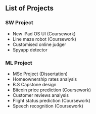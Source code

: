 ## List of Projects

### SW Project
- New iPad OS UI (Coursework)
- Line maze robot (Coursework)
- Customised online judger
- Spyapp detector
  
### ML Project
- MSc Project (Dissertation)
- Homeownership rates analysis
- B.S Capstone design
- Bitcoin price prediction (Coursework)
- Customer reviews analysis
- Flight status prediction (Coursework)
- Speech recognition (Coursework)
